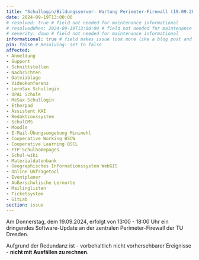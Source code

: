 ```yaml
---
title: "Schullogin/Bildungsserver: Wartung Perimeter-Firewall (19.09.2024, 13:00 - 18:00 Uhr)"
date: 2024-09-19T13:00:00
# resolved: true # field not needed for maintenance informational
# resolvedWhen: 2024-09-19T13:00:00 # field not needed for maintenance informational
# severity: down # field not needed for maintenance informational
informational: true # field makes issue look more like a blog post and removes any references to downtime length
pin: false # Resolving: set to false
affected:
- Anmeldung
- Support
- Schnittstellen
- Nachrichten
- Dateiablage
- Videokonferenz
- LernSax Schullogin
- OPAL Schule
- MeSax Schullogin
- Etherpad
- Assistent KAI
- Redaktionssystem
- SchulCMS
- Moodle
- E-Mail-Übungsumgebung Minimehl
- Cooperative Working BSCW
- Cooperative Learning BSCL
- FTP-Schulhomepages
- Schul-wiki
- Materialdatenbank
- Geographisches Informationssystem WebGIS
- Online Umfragetool
- Eventplaner
- Außerschulische Lernorte
- Mailinglisten
- Ticketsystem
- GitLab
section: issue
---
```


Am Donnerstag, dem 19.09.2024, erfolgt von 13:00 - 18:00 Uhr ein dringendes Software-Update an der zentralen Perimeter-Firewall der TU Dresden.

Aufgrund der Redundanz ist - vorbehaltlich nicht vorhersehbarer Ereignisse - **nicht mit Ausfällen zu rechnen**.
